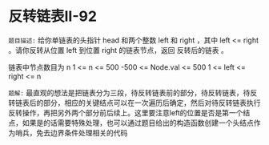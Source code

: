 # 反转链表II-92
`题目描述:` 给你单链表的头指针 head 和两个整数 left 和 right ，其中 left <= right 。请你反转从位置 left 到位置 right 的链表节点，返回 反转后的链表 。

链表中节点数目为 n
1 <= n <= 500
-500 <= Node.val <= 500
1 <= left <= right <= n

`题解:` 最直观的想法是把链表分为三段，待反转链表前的部分，待反转链表，待反转链表后的部分，相应的关键结点可以在一次遍历后确定，然后对待反转链表执行反转操作，再把另外两个部分前后续上。这里要注意left的位置是否是第一个结点，如果是的话需要特殊处理，也可以通过题目给出的构造函数创建一个头结点作为哨兵，免去边界条件处理相关的代码